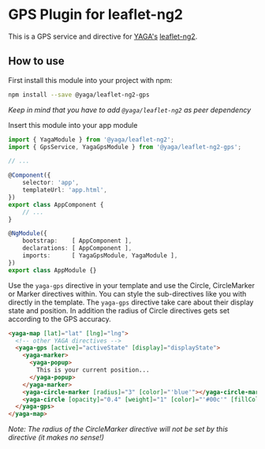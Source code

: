 # GPS Plugin for leaflet-ng2

This is a GPS service and directive for [YAGA's](https://yagajs.org) [leaflet-ng2](https://leaflet-ng2.yagajs.org).

## How to use

First install this module into your project with npm:

```bash
npm install --save @yaga/leaflet-ng2-gps
```

*Keep in mind that you have to add `@yaga/leaflet-ng2` as peer dependency*

Insert this module into your app module

```typescript
import { YagaModule } from '@yaga/leaflet-ng2';
import { GpsService, YagaGpsModule } from '@yaga/leaflet-ng2-gps';

// ...

@Component({
    selector: 'app',
    templateUrl: 'app.html',
})
export class AppComponent {
    // ...
}

@NgModule({
    bootstrap:    [ AppComponent ],
    declarations: [ AppComponent ],
    imports:      [ YagaGpsModule, YagaModule ],
})
export class AppModule {}

```

Use the `yaga-gps` directive in your template and use the Circle, CircleMarker or Marker directives within.
You can style the sub-directives like you with directly in the template. The `yaga-gps` directive take care about their
display state and position. In addition the radius of Circle directives gets set according to the GPS accuracy.

```html
<yaga-map [lat]="lat" [lng]="lng">
  <!-- other YAGA directives -->
  <yaga-gps [active]="activeState" [display]="displayState">
    <yaga-marker>
      <yaga-popup>
        This is your current position...
      </yaga-popup>
    </yaga-marker>
    <yaga-circle-marker [radius]="3" [color]="'blue'"></yaga-circle-marker>
    <yaga-circle [opacity]="0.4" [weight]="1" [color]="'#00c'" [fillColor]="'#33f'"></yaga-circle>
  </yaga-gps>
</yaga-map>
```

*Note: The radius of the CircleMarker directive will not be set by this directive (it makes no sense!)*
